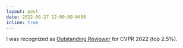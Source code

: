 ```yaml
---
layout: post
date: 2022-06-27 12:00:00-0400
inline: true
---
```


I was recognized as <a href="https://cvpr2022.thecvf.com/outstanding-reviewers">Outstanding Reviewer</a> for CVPR 2022 (top 2.5%).
